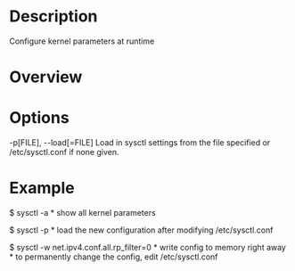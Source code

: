 # Description
Configure kernel parameters at runtime

# Overview

# Options
-p[FILE], --load[=FILE]
    Load in sysctl settings from the file specified or /etc/sysctl.conf if none given.
    
# Example
$ sysctl -a
    * show all kernel parameters

$ sysctl -p
    * load the new configuration after modifying /etc/sysctl.conf

$ sysctl -w net.ipv4.conf.all.rp_filter=0
    * write config to memory right away
    * to permanently change the config, edit /etc/sysctl.conf
